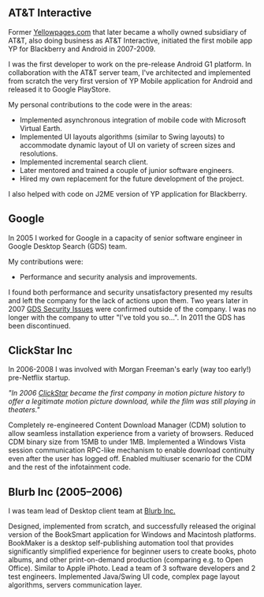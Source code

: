 
AT&T Interactive 
---

Former <a href=https://en.wikipedia.org/wiki/Yellowpages.com target="blank">Yellowpages.com</a> 
that later became a wholly owned subsidiary of AT&T, also doing business as AT&T Interactive,
initiated the first mobile app YP for Blackberry and Android in 2007-2009.

I was the first developer to work on the pre-release Android G1 platform.
In collaboration with the AT&T server team, I've architected and implemented from 
scratch the very first version of YP Mobile application for Android and released 
it to Google PlayStore.

My personal contributions to the code were in the areas:

 * Implemented asynchronous integration of mobile code with Microsoft Virtual Earth.
 * Implemented UI layouts algorithms (similar to Swing layouts) to accommodate dynamic layout of UI on variety of screen sizes and resolutions.
 * Implemented incremental search client.
 * Later mentored and trained a couple of junior software engineers. 
 * Hired my own replacement for the future development of the project.

I also helped with code on J2ME version of YP application for Blackberry.

Google 
---

In 2005 I worked for Google in a capacity of senior software engineer in Google Desktop Search (GDS) team.

My contributions were:
 * Performance and security analysis and improvements.

I found both performance and security unsatisfactory presented my results and left the company for the lack of actions upon them.
Two years later in 2007 <a href="https://en.wikipedia.org/wiki/Google_Desktop#Security">GDS Security Issues</a> were 
confirmed outside of the company. I was no longer with the company to utter "I've told you so...".
In 2011 the GDS has been discontinued.

ClickStar Inc
---

In 2006-2008 I was involved with Morgan Freeman's early (way too early!) pre-Netflix startup.

*"In 2006 <a href="https://en.wikipedia.org/wiki/ClickStar" target="_blank">ClickStar</a> became 
the first company in motion picture history to offer a legitimate motion picture download, while 
the film was still playing in theaters."*

Completely re-engineered Content Download Manager (CDM) solution to allow seamless installation experience from a variety of browsers. Reduced CDM binary size from 15MB to under 1MB. Implemented a Windows Vista session communication RPC-like mechanism to enable download continuity even after the user has logged off. Enabled multiuser scenario for the CDM and the rest of the infotainment code.  


Blurb Inc (2005–2006)
---

I was team lead of Desktop client team at <a href="https://www.blurb.com/" target="_blank">Blurb Inc.</a>

Designed, implemented from scratch, and successfully released the original version of the BookSmart application for Windows and Macintosh platforms. BookMaker is a desktop self-publishing automation tool that provides significantly simplified experience for beginner users to create books, photo albums, and other print-on-demand production (comparing e.g. to Open Office). Similar to Apple iPhoto. 
Lead a team of 3 software developers and 2 test engineers.
Implemented Java/Swing UI code, complex page layout algorithms, servers communication layer.
